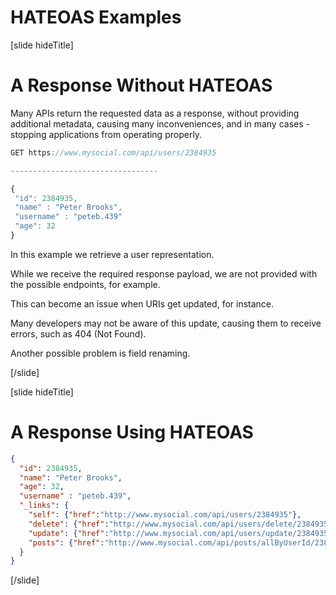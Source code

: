 # HATEOAS Examples

[slide hideTitle]

# A Response Without HATEOAS​

Many APIs return the requested data as a response, without providing additional metadata, causing many inconveniences, and in many cases - stopping applications from operating properly.

```js
GET https://www.mysocial.com/api/users/2384935

---------------------------------

{​
 "id": 2384935,​
 "name" : "Peter Brooks",​
 "username" : "peteb.439"
 "age": 32 ​
}​
```

In this example we retrieve a user representation.

While we receive the required response payload, we are not provided with the possible endpoints, for example.

This can become an issue when URIs get updated, for instance.

Many developers may not be aware of this update, causing them to receive errors, such as 404 (Not Found).

Another possible problem is field renaming.

[/slide]

[slide hideTitle]

# A Response Using HATEOAS​

```json
{ 
  "id": 2384935, 
  "name": "Peter Brooks", 
  "age": 32, 
  "username" : "peteb.439",​
  "_links": { ​
    "self": {"href":"http://www.mysocial.com/api/users/2384935"},​
    "delete": {"href":"http://www.mysocial.com/api/users/delete/2384935"},​
    "update": {"href":"http://www.mysocial.com/api/users/update/2384935"},​
    "posts": {"href":"http://www.mysocial.com/api/posts/allByUserId/2384935"}​
  } ​
}​
```

[/slide]